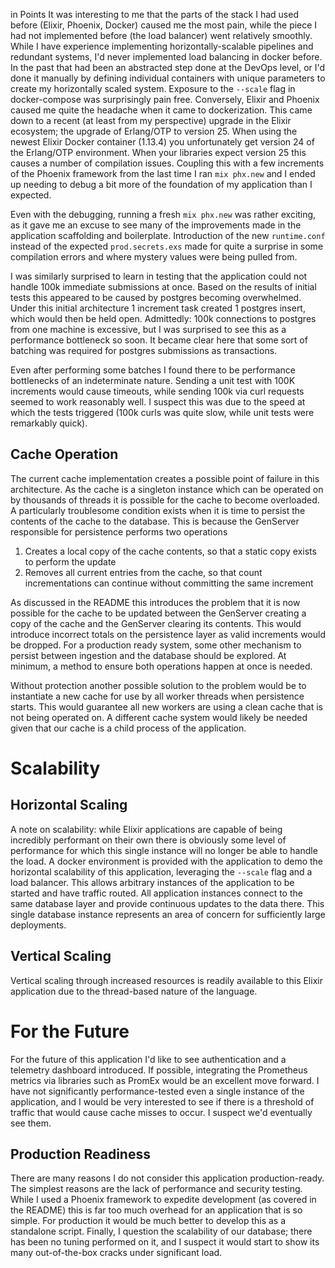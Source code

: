 
in Points
It was interesting to me that the parts of the stack I had used before (Elixir, Phoenix, Docker) caused me the most pain, while the piece I had not implemented before (the load balancer) went relatively smoothly. While I have experience implementing horizontally-scalable pipelines and redundant systems, I'd never implemented load balancing in docker before. In the past that had been an abstracted step done at the DevOps level, or I'd done it manually by defining individual containers with unique parameters to create my horizontally scaled system. Exposure to the `--scale` flag in docker-compose was surprisingly pain free. Conversely, Elixir and Phoenix caused me quite the headache when it came to dockerization. This came down to a recent (at least from my perspective) upgrade in the Elixir ecosystem; the upgrade of Erlang/OTP to version 25. When using the newest Elixir Docker container (1.13.4) you unfortunately get version 24 of the Erlang/OTP environment. When your libraries expect version 25 this causes a number of compilation issues. Coupling this with a few increments of the Phoenix framework from the last time I ran `mix phx.new` and I ended up needing to debug a bit more of the foundation of my application than I expected.

Even with the debugging, running a fresh `mix phx.new` was rather exciting, as it gave me an excuse to see many of the improvements made in the application scaffolding and boilerplate. Introduction of the new ```runtime.conf``` instead of the expected ```prod.secrets.exs``` made for quite a surprise in some compilation errors and where mystery values were being pulled from.

I was similarly surprised to learn in testing that the application could not handle 100k immediate submissions at once. Based on the results of initial tests this appeared to be caused by postgres becoming overwhelmed. Under this initial architecture 1 increment task created 1 postgres insert, which would then be held open. Admittedly: 100k connections to postgres from one machine is excessive, but I was surprised to see this as a performance bottleneck so soon. It became clear here that some sort of batching was required for postgres submissions as transactions.

Even after performing some batches I found there to be performance bottlenecks of an indeterminate nature. Sending a unit test with 100K increments would cause timeouts, while sending 100k via curl requests seemed to work reasonably well. I suspect this was due to the speed at which the tests triggered (100k curls was quite slow, while unit tests were remarkably quick).

## Cache Operation
The current cache implementation creates a possible point of failure in this architecture. As the cache is a singleton instance which can be operated on by thousands of threads it is possible for the cache to become overloaded. A particularly troublesome condition exists when it is time to persist the contents of the cache to the database. This is because the GenServer responsible for persistence performs two operations
 1) Creates a local copy of the cache contents, so that a static copy exists to perform the update
 2) Removes all current entries from the cache, so that count incrementations can continue without committing the same increment

As discussed in the README this introduces the problem that it is now possible for the cache to be updated between the GenServer creating a copy of the cache and the GenServer clearing its contents. This would introduce incorrect totals on the persistence layer as valid increments would be dropped. For a production ready system, some other mechanism to persist between ingestion and the database should be explored. At minimum, a method to ensure both operations happen at once is needed.

Without protection another possible solution to the problem would be to instantiate a new cache for use by all worker threads when persistence starts. This would guarantee all new workers are using a clean cache that is not being operated on. A different cache system would likely be needed given that our cache is a child process of the application.

# Scalability
## Horizontal Scaling
A note on scalability: while Elixir applications are capable of being incredibly performant on their own there is obviously some level of performance for which this single instance will no longer be able to handle the load. A docker environment is provided with the application to demo the horizontal scalability of this application, leveraging the `--scale` flag and a load balancer. This allows arbitrary instances of the application to be started and have traffic routed. All application instances connect to the same database layer and provide continuous updates to the data there. This single database instance represents an area of concern for sufficiently large deployments. 
 
## Vertical Scaling
Vertical scaling through increased resources is readily available to this Elixir application due to the thread-based nature of the language.

# For the Future
For the future of this application I'd like to see authentication and a telemetry dashboard introduced. If possible, integrating the Prometheus metrics via libraries such as PromEx would be an excellent move forward. I have not significantly performance-tested even a single instance of the application, and I would be very interested to see if there is a threshold of traffic  that would cause cache misses to occur. I suspect we'd eventually see them. 

## Production Readiness
There are many reasons I do not consider this application production-ready. The simplest reasons are the lack of performance and security testing. While I used a Phoenix framework to expedite development (as covered in the README) this is far too much overhead for an application that is so simple. For production it would be much better to develop this as a standalone script. Finally, I question the scalability of our database; there has been no tuning performed on it, and I suspect it would start to show its many out-of-the-box cracks under significant load.


